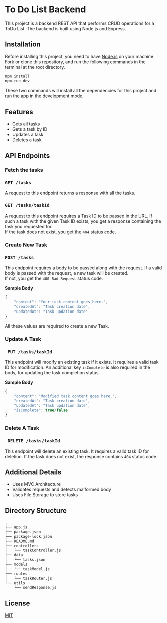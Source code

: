 # To Do List Backend 

This project is a backend REST API that performs CRUD operations for a ToDo List. The backend is built using Node.js and Express. 

## Installation

Before installing this project, you need to have [Node.js](https://nodejs.dev/download/) on your machine.  
Fork or clone this repository, and run the following commands in the terminal at the root directory.

```bash
npm install
npm run dev
```
These two commands will install all the dependencies for this project and run the app in the development mode. 

## Features
* Gets all tasks
* Gets a task by ID
* Updates a task
* Deletes a task

## API Endpoints

### Fetch the tasks

###  ```GET /tasks```

A request to this endpoint returns a response with all the tasks.

###  ```GET /tasks/taskId```
A request to this endpoint requires a Task ID to be passed in the URL. If such a task with the given Task ID exists, you get a response containing the task you requested for.  
If the task does not exist, you get the ```404``` status code. 

### Create New Task

### ```POST /tasks```
This endpoint requires a body to be passed along with the request. If a valid body is passed with the request, a new task will be created.  
If not, you get the ```400 Bad Request``` status code.  


**Sample Body**
```javascript
{
    "content": "Your task content goes here.",
    "createdAt": "Task creation date",
    "updatedAt": "Task updation date"
}
```
All these values are required to create a new Task.

### Update A Task

### ``` PUT /tasks/taskId```
This endpoint will modify an existing task if it exists. It requires a valid task ID for modification. An additional key ```isComplete``` is also required in the body, for updating the task completion status.    

**Sample Body**
```javascript
{
    "content": "Modified task content goes here.",
    "createdAt": "Task creation date",
    "updatedAt": "Task updation date",
    "isComplete": true/false
}
```

### Delete A Task

### ``` DELETE /tasks/taskId```
This endpoint will delete an existing task. It requires a valid task ID for deletion. If the task does not exist, the response contains ```404``` status code.   

## Additional Details

* Uses MVC Architecture
* Validates requests and detects malformed body
* Uses File Storage to store tasks


## Directory Structure

```bash
.
├── app.js
├── package.json
├── package-lock.json
├── README.md
├── controllers
│   └── taskController.js
├── data
│   └── tasks.json
├── models
│   └── taskModel.js
├── routes
│   └── taskRouter.js
└── utils
    └── sendResponse.js

```

## License
[MIT](https://choosealicense.com/licenses/mit/)